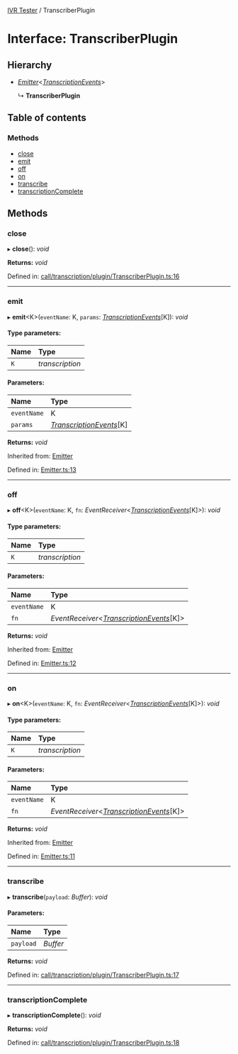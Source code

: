 [IVR Tester](../README.md) / TranscriberPlugin

# Interface: TranscriberPlugin

## Hierarchy

* [*Emitter*](emitter.md)<[*TranscriptionEvents*](../README.md#transcriptionevents)\>

  ↳ **TranscriberPlugin**

## Table of contents

### Methods

- [close](transcriberplugin.md#close)
- [emit](transcriberplugin.md#emit)
- [off](transcriberplugin.md#off)
- [on](transcriberplugin.md#on)
- [transcribe](transcriberplugin.md#transcribe)
- [transcriptionComplete](transcriberplugin.md#transcriptioncomplete)

## Methods

### close

▸ **close**(): *void*

**Returns:** *void*

Defined in: [call/transcription/plugin/TranscriberPlugin.ts:16](https://github.com/SketchingDev/ivr-tester/blob/a815992/packages/ivr-tester/src/call/transcription/plugin/TranscriberPlugin.ts#L16)

___

### emit

▸ **emit**<K\>(`eventName`: K, `params`: [*TranscriptionEvents*](../README.md#transcriptionevents)[K]): *void*

#### Type parameters:

Name | Type |
:------ | :------ |
`K` | *transcription* |

#### Parameters:

Name | Type |
:------ | :------ |
`eventName` | K |
`params` | [*TranscriptionEvents*](../README.md#transcriptionevents)[K] |

**Returns:** *void*

Inherited from: [Emitter](emitter.md)

Defined in: [Emitter.ts:13](https://github.com/SketchingDev/ivr-tester/blob/a815992/packages/ivr-tester/src/Emitter.ts#L13)

___

### off

▸ **off**<K\>(`eventName`: K, `fn`: *EventReceiver*<[*TranscriptionEvents*](../README.md#transcriptionevents)[K]\>): *void*

#### Type parameters:

Name | Type |
:------ | :------ |
`K` | *transcription* |

#### Parameters:

Name | Type |
:------ | :------ |
`eventName` | K |
`fn` | *EventReceiver*<[*TranscriptionEvents*](../README.md#transcriptionevents)[K]\> |

**Returns:** *void*

Inherited from: [Emitter](emitter.md)

Defined in: [Emitter.ts:12](https://github.com/SketchingDev/ivr-tester/blob/a815992/packages/ivr-tester/src/Emitter.ts#L12)

___

### on

▸ **on**<K\>(`eventName`: K, `fn`: *EventReceiver*<[*TranscriptionEvents*](../README.md#transcriptionevents)[K]\>): *void*

#### Type parameters:

Name | Type |
:------ | :------ |
`K` | *transcription* |

#### Parameters:

Name | Type |
:------ | :------ |
`eventName` | K |
`fn` | *EventReceiver*<[*TranscriptionEvents*](../README.md#transcriptionevents)[K]\> |

**Returns:** *void*

Inherited from: [Emitter](emitter.md)

Defined in: [Emitter.ts:11](https://github.com/SketchingDev/ivr-tester/blob/a815992/packages/ivr-tester/src/Emitter.ts#L11)

___

### transcribe

▸ **transcribe**(`payload`: *Buffer*): *void*

#### Parameters:

Name | Type |
:------ | :------ |
`payload` | *Buffer* |

**Returns:** *void*

Defined in: [call/transcription/plugin/TranscriberPlugin.ts:17](https://github.com/SketchingDev/ivr-tester/blob/a815992/packages/ivr-tester/src/call/transcription/plugin/TranscriberPlugin.ts#L17)

___

### transcriptionComplete

▸ **transcriptionComplete**(): *void*

**Returns:** *void*

Defined in: [call/transcription/plugin/TranscriberPlugin.ts:18](https://github.com/SketchingDev/ivr-tester/blob/a815992/packages/ivr-tester/src/call/transcription/plugin/TranscriberPlugin.ts#L18)
